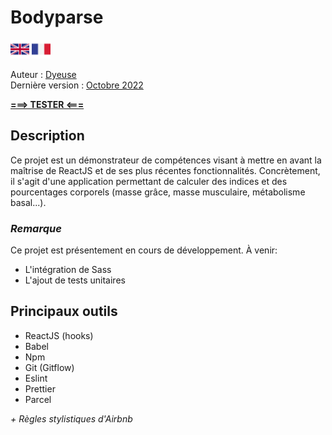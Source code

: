 # Bodyparse

[<img src="./src/media/british-flag.svg" alt="The British flag" style="width: 30px"/>](./README.md)
[<img src="./src/media/french-flag.svg" alt="The French flag" style="width: 30px"/>](./README.fr.md)

Auteur : <ins>Dyeuse</ins>
<br />Dernière version : <ins>Octobre 2022</ins>

**[===> TESTER <===](https://bodyparse.netlify.app/)**

## Description

Ce projet est un démonstrateur de compétences visant à mettre en avant la maîtrise de ReactJS et de ses plus récentes fonctionnalités. Concrètement, il s'agit d'une application permettant de calculer des indices et des pourcentages corporels (masse grâce, masse musculaire, métabolisme basal...).

### _Remarque_

Ce projet est présentement en cours de développement. À venir:

-   L'intégration de Sass
-   L'ajout de tests unitaires

## Principaux outils

-   ReactJS (hooks)
-   Babel
-   Npm
-   Git (Gitflow)
-   Eslint
-   Prettier
-   Parcel

_+ Règles stylistiques d'Airbnb_
